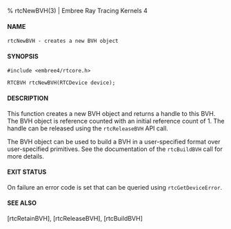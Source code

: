 % rtcNewBVH(3) | Embree Ray Tracing Kernels 4

#### NAME

    rtcNewBVH - creates a new BVH object

#### SYNOPSIS

    #include <embree4/rtcore.h>

    RTCBVH rtcNewBVH(RTCDevice device);

#### DESCRIPTION

This function creates a new BVH object and returns a handle to this
BVH. The BVH object is reference counted with an initial
reference count of 1. The handle can be released using the
`rtcReleaseBVH` API call.

The BVH object can be used to build a BVH in a user-specified format
over user-specified primitives. See the documentation of the
`rtcBuildBVH` call for more details.

#### EXIT STATUS

On failure an error code is set that can be queried using
`rtcGetDeviceError`.

#### SEE ALSO

[rtcRetainBVH], [rtcReleaseBVH], [rtcBuildBVH]
